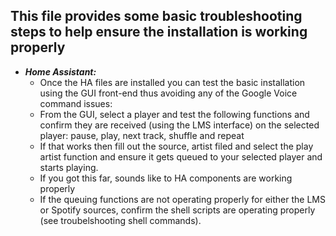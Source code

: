 ## This file provides some basic troubleshooting steps to help ensure the installation is working properly
- **_Home Assistant:_**
  - Once the HA files are installed you can test the basic installation using the GUI front-end thus avoiding any of the Google Voice command issues:
  - From the GUI, select a player and test the following functions and confirm they are received (using the LMS interface) on the selected player:  pause, play, next track, shuffle and repeat
  - If that works then fill out the source, artist filed and select the play artist function and ensure it gets queued to your selected player and starts playing.
  - If you got this far, sounds like to HA components are working properly
  - If the queuing functions are not operating properly for either the LMS or Spotify sources, confirm the shell scripts are operating properly (see troubelshooting shell commands).
  
  
  
  
